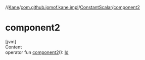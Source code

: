 //[Kane](../../index.md)/[com.github.jomof.kane.impl](../index.md)/[ConstantScalar](index.md)/[component2](component2.md)



# component2  
[jvm]  
Content  
operator fun [component2](component2.md)(): [Id](../index.md#%5Bcom.github.jomof.kane.impl%2FId%2F%2F%2FPointingToDeclaration%2F%5D%2FClasslikes%2F-392968366)  



